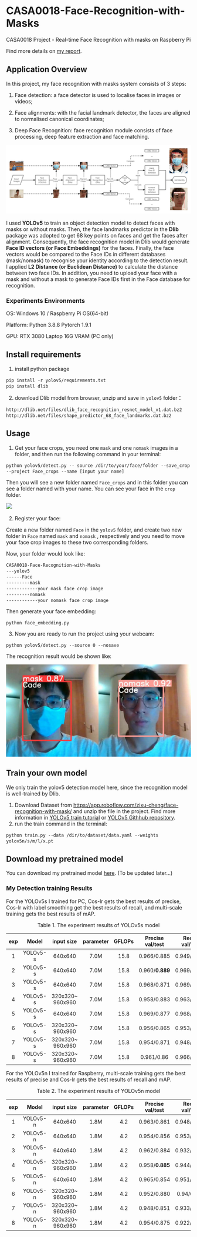 # CASA0018-Face-Recognition-with-Masks

CASA0018 Project - Real-time Face Recognition with masks on Raspberry Pi

Find more details on [my report](./media/report.md).

## Application Overview

In this project, my face recognition with masks system consists of 3 steps:

1. Face detection: a face detector is used to localise faces in images or videos;

2. Face alignments: with the facial landmark detector, the faces are aligned to normalised canonical coordinates;

3. Deep Face Recognition: face recognition module consists of face processing, deep feature extraction and face matching.

![](./media/imgs/FaceRecognitionwithmasks.png)

I used **YOLOv5** to train an object detection model to detect faces with masks or without masks. Then, the face landmarks predictor in the **Dlib** package was adopted to get 68 key points on faces and get the faces after alignment. Consequently, the face recognition model in Dlib would generate **Face ID vectors (or Face Embeddings)** for the faces. Finally, the face vectors would be compared to the Face IDs in different databases (mask/nomask) to recognise your identity according to the detection result. I applied **L2 Distance (or Euclidean Distance)** to calculate the distance between two face IDs. In addition, you need to upload your face with a mask and without a mask to generate Face IDs first in the Face database for recognition.

### Experiments Environments

OS: Windows 10 / Raspberry Pi OS(64-bit)

Platform: Python 3.8.8 Pytorch 1.9.1

GPU: RTX 3080 Laptop 16G VRAM (PC only)

## Install requirements

1. install python package

```
pip install -r yolov5/requirements.txt
pip install dlib
```

2. download Dlib model from browser, unzip and save in `yolov5` folder：
```
http://dlib.net/files/dlib_face_recognition_resnet_model_v1.dat.bz2
http://dlib.net/files/shape_predictor_68_face_landmarks.dat.bz2
```


## Usage

1. Get your face crops, you need one `mask` and one `nomask` images in a folder, and then run the  following command in your terminal:

```
python yolov5/detect.py -- source /dir/to/your/face/folder --save_crop --project Face_crops --name [input your name]
```

Then you will see a new folder named `Face_crops` and in this folder you can see a folder named with your name. You can see your face in the `crop` folder.

![](./media/facecrops.gif)

2. Register your face:

Create a new folder named `Face` in the `yolov5` folder, and create two new folder in `Face` named `mask` and `nomask` , respectively and you need to move your face crop images to these two corresponding folders.

Now, your folder would look like:

```
CASA0018-Face-Recognition-with-Masks
---yolov5
------Face
---------mask
------------your mask face crop image
---------nomask
------------your nomask face crop image
```

Then generate your face embedding:

```
python face_embedding.py
```

3. Now you are ready to run the project using your webcam:

```
python yolov5/detect.py --source 0 --nosave
```

The recognition result would be shown like:

![](./media/imgs/combination.jpg)

## Train your own model

We only train the yolov5 detection model here, since the recognition model is well-trained by Dlib.

1. Download Dataset from https://app.roboflow.com/zixu-cheng/face-recognition-with-mask/  and unzip the file in the project. Find more information in [YOLOv5 train tutorial](https://github.com/ultralytics/yolov5/wiki/Train-Custom-Data) or [YOLOv5 Githhub repository](https://github.com/ultralytics/yolov5).
2.  run the train command in the terminal:

```
python train.py --data /dir/to/dataset/data.yaml --weights yolov5n/s/m/l/x.pt
```

## Download my pretrained model

You can download my pretrained model [here](). (To be updated later...)

### My Detection training Results

For the YOLOv5s I trained for PC, Cos-lr gets the best results of precise, Cos-lr with label smoothing get the best results of recall, and multi-scale training gets the best results of mAP.

<center>Table 1. The experiment results of YOLOv5s model</center>

| exp  |  Model   |      input size      | parameter | GFLOPs | Precise     val/test | Recall     val/test | mAP     val/test | model size | cos-lr | label smoothing | multi-scale | train time(h) |
| :--: | :------: | :------------------: | :-------: | :----: | :------------------: | :-----------------: | :--------------: | :--------: | :----: | :-------------: | :---------: | :-----------: |
|  1   | YOLOv5-s |       640x640        |   7.0M    |  15.8  |     0.966/0.885      |     0.949/0.862     |   0.570/0.441    |   14.5MB   |        |                 |             |     3.373     |
|  2   | YOLOv5-s |       640x640        |   7.0M    |  15.8  |   0.960/**0.889**    |     0.969/0.843     |   0.578/0.442    |   14.5MB   |   ✔    |                 |             |     3.35      |
|  3   | YOLOv5-s |       640x640        |   7.0M    |  15.8  |     0.968/0.871      |     0.969/0.844     |   0.569/0.436    |   14.5MB   |        |        ✔        |             |     3.204     |
|  4   | YOLOv5-s | 320x320~     960x960 |   7.0M    |  15.8  |     0.958/0.883      |     0.963/0.848     | 0.564/**0.444**  |   14.5MB   |        |                 |      ✔      |     3.367     |
|  5   | YOLOv5-s |       640x640        |   7.0M    |  15.8  |     0.969/0.877      |   0.968/**0.865**   |   0.572/0.442    |   14.5MB   |   ✔    |        ✔        |             |     2.916     |
|  6   | YOLOv5-s | 320x320~     960x960 |   7.0M    |  15.8  |     0.956/0.865      |     0.953/0.846     |   0.551/0.431    |   14.5MB   |   ✔    |                 |      ✔      |     3.365     |
|  7   | YOLOv5-s | 320x320~     960x960 |   7.0M    |  15.8  |     0.954/0.871      |     0.948/0.832     |   0.562/0.421    |   14.5MB   |        |        ✔        |      ✔      |     3.355     |
|  8   | YOLOv5-s | 320x320~     960x960 |   7.0M    |  15.8  |      0.961/0.86      |     0.966/0.838     |    0.56/0.419    |   14.5MB   |   ✔    |        ✔        |      ✔      |     3.092     |

For the YOLOv5n I trained for Raspberry, multi-scale training gets the best results of precise and Cos-lr gets the best results of recall and mAP. 

<center>Table 2. The experiment results of YOLOv5n model</center>

| exp  |  Model   |      input size      | parameter | GFLOPs | Precise     val/test | Recall     val/test | mAP     val/test | model size | cos-lr | label smoothing | multi-scale | train time(h) |
| :--: | :------: | :------------------: | :-------: | :----: | :------------------: | :-----------------: | :--------------: | :--------: | :----: | :-------------: | :---------: | :-----------: |
|  1   | YOLOv5-n |       640x640        |   1.8M    |  4.2   |     0.963/0.861      |     0.948/0.822     |   0.518/0.391    |   3.9MB    |        |                 |             |     3.154     |
|  2   | YOLOv5-n |       640x640        |   1.8M    |  4.2   |     0.954/0.856      |   0.953/**0.837**   | 0.516/**0.397**  |   3.9MB    |   ✔    |                 |             |     3.226     |
|  3   | YOLOv5-n |       640x640        |   1.8M    |  4.2   |     0.962/0.884      |     0.932/0.815     |   0.512/0.383    |   3.9MB    |        |        ✔        |             |     3.788     |
|  4   | YOLOv5-n | 320x320~     960x960 |   1.8M    |  4.2   |   0.958/**0.885**    |     0.944/0.799     |   0.496/0.387    |   3.9MB    |        |                 |      ✔      |     2.785     |
|  5   | YOLOv5-n |       640x640        |   1.8M    |  4.2   |     0.965/0.854      |     0.951/0.817     |   0.509/0.383    |   3.9MB    |   ✔    |        ✔        |             |     3.275     |
|  6   | YOLOv5-n | 320x320~     960x960 |   1.8M    |  4.2   |     0.952/0.880      |     0.94/0.811      |   0.485/0.383    |   3.9MB    |   ✔    |                 |      ✔      |     2.942     |
|  7   | YOLOv5-n | 320x320~     960x960 |   1.8M    |  4.2   |     0.948/0.851      |     0.933/0.814     |   0.504/0.386    |   3.9MB    |        |        ✔        |      ✔      |     3.542     |
|  8   | YOLOv5-n | 320x320~     960x960 |   1.8M    |  4.2   |     0.954/0.875      |     0.922/0.808     |   0.507/0.392    |   3.9MB    |   ✔    |        ✔        |      ✔      |     3.317     |
